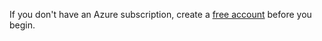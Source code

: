 If you don't have an Azure subscription, create a [free account](https://azure.microsoft.com/free/?azure-portal=true) before you begin.